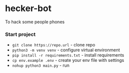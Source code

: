# hecker-bot
To hack some people phones

### Start project
* `git clone https://repo.url` - clone repo
* `python3 -m venv venv` - configure virtual environment
* `pip install -r requirements.txt` - install requirements
* `cp env.example .env` - create your env file with settings
* `nohup python3 main.py` - run
